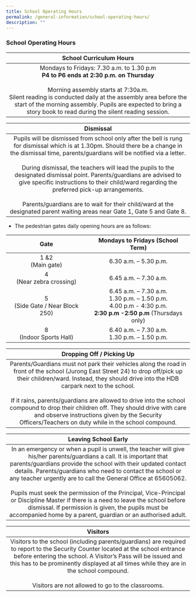 ```yaml
---
title: School Operating Hours
permalink: /general-information/school-operating-hours/
description: ""
---
```

### School Operating Hours

| School Curriculum  Hours |
|:---:|
| Mondays to Fridays: 7.30 a.m. to 1.30 p.m<br>**P4 to P6 ends at 2:30 p.m. on Thursday**<br> <br>Morning assembly starts at 7:30a.m. <br>Silent reading is conducted daily at the assembly area before the start of the morning assembly. Pupils are expected to bring a story book to read during the silent reading session. |

| Dismissal |
|:---:|
| Pupils will be dismissed from school only after the bell is rung for dismissal which is at 1.30pm. Should there be a change in the dismissal time, parents/guardians will be notified via a letter.<br><br>During dismissal, the teachers will lead the pupils to the designated dismissal point. Parents/guardians are advised to give specific instructions to their child/ward regarding the preferred pick-up arrangements.<br><br>Parents/guardians are to wait for their child/ward at the designated parent waiting areas near Gate 1, Gate 5 and Gate 8. |

*   The pedestrian gates daily opening hours are as follows:

| Gate | Mondays to Fridays (School Term) |
|:---:|:---:|
| 1 &2 <br>(Main gate) | 6.30 a.m. – 5.30 p.m. |
| 4  <br>(Near zebra crossing)| 6.45 a.m. – 7.30 a.m. |
| 5 <br>(Side Gate / Near Block 250) | 6.45 a.m. – 7.30 a.m.<br>1.30 p.m. – 1.50 p.m. <br> 4.00 p.m - 4:30 p.m.<br>**2:30 p.m -2:50 p.m** (Thursdays only)
| 8 <br>(Indoor Sports Hall) | 6.40 a.m. – 7.30 a.m.<br>1.30 p.m. – 1.50 p.m. |



| Dropping Off / Picking Up |
|:---:|
| Parents/Guardians must not park their vehicles along the road in front of the school (Jurong East Street 24) to drop off/pick up their children/ward. Instead, they should drive into the HDB carpark next to the school.<br> <br>If it rains, parents/guardians are allowed to drive into the school compound to drop their children off. They should drive with care and observe instructions given by the Security Officers/Teachers on duty while in the school compound. |

| Leaving School Early |
|:---:|
| In an emergency or when a pupil is unwell, the teacher will give his/her parents/guardians a call. It is important that parents/guardians provide the school with their updated contact details. Parents/guardians who need to contact the school or any teacher urgently are to call the General Office at 65605062.<br><br>Pupils must seek the permission of the Principal, Vice-Principal or Discipline Master if there is a need to leave the school before dismissal. If permission is given, the pupils must be accompanied home by a parent, guardian or an authorised adult. |

| Visitors |
|:---:|
| Visitors to the school (including parents/guardians) are required to report to the Security Counter located at the school entrance before entering the school. A Visitor’s Pass will be issued and this has to be prominently displayed at all times while they are in the school compound.<br><br>Visitors are not allowed to go to the classrooms. |